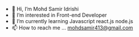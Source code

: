 - 👋 Hi, I’m Mohd Samir Idrishi
- 👀 I’m interested in Front-end Developer 
- 🌱 I’m currently learning Javascript react.js node.js 
- 📫 How to reach me ...
    mohdsamir413@gmail.com

<!---
mohdsameerid/mohdsameerid is a ✨ special ✨ repository because its `README.md` (this file) appears on your GitHub profile.
You can click the Preview link to take a look at your changes.
--->
